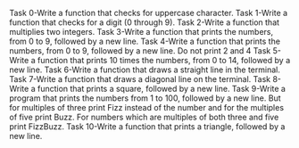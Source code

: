 Task 0-Write a function that checks for uppercase character.
Task 1-Write a function that checks for a digit (0 through 9).
Task 2-Write a function that multiplies two integers.
Task 3-Write a function that prints the numbers, from 0 to 9, followed by a new line.
Task 4-Write a function that prints the numbers, from 0 to 9, followed by a new line. Do not print 2 and 4
Task 5-Write a function that prints 10 times the numbers, from 0 to 14, followed by a new line.
Task 6-Write a function that draws a straight line in the terminal.
Task 7-Write a function that draws a diagonal line on the terminal.
Task 8-Write a function that prints a square, followed by a new line.
Task 9-Write a program that prints the numbers from 1 to 100, followed by a new line. But for multiples of three print Fizz instead of the number and for the multiples of five print Buzz. For numbers which are multiples of both three and five print FizzBuzz.
Task 10-Write a function that prints a triangle, followed by a new line.
